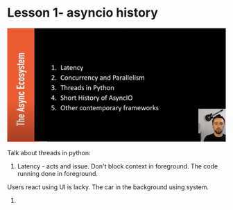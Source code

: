 # Lesson 1- asyncio history

![](<../.gitbook/assets/image (4).png>)





Talk about threads in python:



1. Latency - acts and issue. Don't block context in foreground. The code running done in foreground.

Users react using UI is lacky. The car in the background using system.

1.

